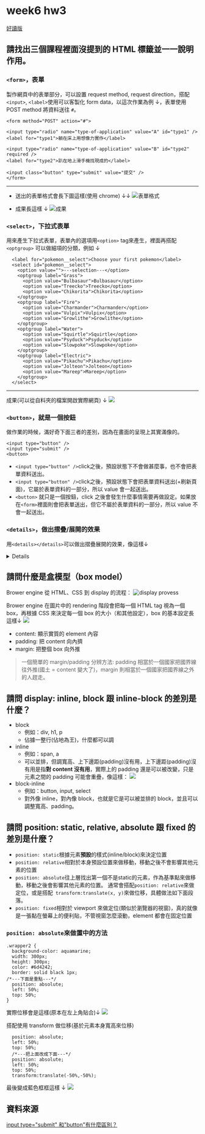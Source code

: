 # week6 hw3

[好讀版](https://hackmd.io/@ouR5x-oVSMy4d8R5uFsKNg/Hy-CfRg_O)

## 請找出三個課程裡面沒提到的 HTML 標籤並一一說明作用。

### `<form>`，表單

製作網頁中的表單部分，可以設置 request method, request direction，搭配`<input>`, `<label>`使用可以客製化 form data，以這次作業為例 ↓，表單使用 POST method 將資料送往 `#`。
```htmlembedded=
<form method="POST" action="#">

<input type="radio" name="type-of-application" value="A" id="type1" />
<label for="type1">躺在床上用想像力實作</label>

<input type="radio" name="type-of-application" value="B" id="type2" required />
<label for="type2">趴在地上滑手機找現成的</label>

<input class="button" type="submit" value="提交" />
</form>
```

---
* 送出的表單格式會長下圖這樣(使用 chrome) ↓↓
![表單格式](https://i.imgur.com/14uAVtI.png)

* 成果長這樣 ↓
![成果](https://i.imgur.com/XrhirrF.png)


### `<select>`，下拉式表單

用來產生下拉式表單，表單內的選項用`<option>` tag來產生，裡面再搭配 `<optgroup>` 可以做細項的分類，例如 ↓
```htmlembedded=
  <label for="pokemon__select">Choose your first pokemon</label>
  <select id="pokemon__select">
    <option value="">---selection---</option>
    <optgroup label="Grass">
      <option value="Bulbasaur">Bulbasaur</option>
      <option value="Treecko">Treecko</option>
      <option value="Chikorita">Chikorita</option>
    </optgroup>
    <optgroup label="Fire">
      <option value="Charmander">Charmander</option>
      <option value="Vulpix">Vulpix</option>
      <option value="Growlithe">Growlithe</option>
    </optgroup>
    <optgroup label="Water">
      <option value="Squirtle">Squirtle</option>
      <option value="Psyduck">Psyduck</option>
      <option value="Slowpoke">Slowpoke</option>
    </optgroup>
    <optgroup label="Electric">
      <option value="Pikachu">Pikachu</option>
      <option value="Jolteon">Jolteon</option>
      <option value="Mareep">Mareep</option>
    </optgroup>
  </select>
```
---

成果(可以從自料夾的檔案開啟實際網頁) ↓
![](https://i.imgur.com/jk6HZ5Z.png)

### `<button>`，就是一個按鈕

做作業的時候，滿好奇下面三者的差別，因為在畫面的呈現上其實滿像的。
```htmlembedded=
<input type="button" />
<input type="submit" />
<button>
```

* `<input type="button" />`click之後，預設狀態下不會做甚麼事，也不會把表單資料送出。
* `<input type="button" />`click之後，預設狀態下會把表單資料送出(+刷新頁面)，它屬於表單資料的一部分，所以 value 會一起送出。
* `<button>` 就只是一個按鈕，click 之後會發生什麼事情需要再做設定。如果放在`<form>`裡面則會把表單送出，但它不屬於表單資料的一部分，所以 value 不會一起送出。

### `<details>`，做出摺疊/展開的效果

用`<details></details>`可以做出摺疊展開的效果，像這樣↓
<details>
123
</details>

## 請問什麼是盒模型（box model）

Brower engine 從 HTML、CSS 到 display 的流程：
![display provess](https://i.imgur.com/WQeQrYS.png)

Brower engine 在圖片中的 rendering 階段會把每一個 HTML tag 視為一個 box，再根據 CSS 來決定每一個 box 的大小（和其他設定），box 的基本設定長這樣↓
![](https://i.imgur.com/HaQOTNe.png)


* content: 顯示實質的 element 內容
* padding: 把 content 向內擠
* margin: 把整個 box 向外推
> 一個簡單的 margin/padding 分辨方法:
padding 相當於一個國家把國界線往外推(國土 = content 變大了)，margin 則相當於一個國家把國界線之外的人趕走。


## 請問 display: inline, block 跟 inline-block 的差別是什麼？

* block
  * 例如：div, h1, p
  * 佔據一整行(佔地為王)，什麼都可以調
* inline
  * 例如：span, a
  * 可以並排，但調寬高、上下邊距(padding)沒有用，上下邊距(padding)沒有用是指**對 content 沒有用**，實際上的 padding 還是可以被改變，只是元素之間的 padding 可能會重疊，像這樣：
  ![](https://miro.medium.com/max/500/1*U7JLhI6IHWQk6twON8AXHg.png)
* block-inline
  * 例如：button, input, select
  * 對外像 inline，對內像 block，也就是它是可以被並排的 block，並且可以調整寬高、padding。

## 請問 position: static, relative, absolute 跟 fixed 的差別是什麼？

* `position: static`根據元素**預設**的樣式(inline/block)來決定位置
* `position: relative`相對於本身預設位置來做移動，移動之後不會影響其他元素的位置
* `position: absolute`往上層找出第一個不是static的元素，作為基準點來做移動，移動之後會影響其他元素的位置。 通常會搭配`position: relative`來做定位，或是搭配` transform:translate(x, y)`來做位移，具體做法如下面段落。
* `position: fixed`相對於 viewport 來做定位(類似於瀏覽器的視窗)，真的就像是一張黏在螢幕上的便利貼，不管視窗怎麼滾動，element 都會在固定位置

### `position: absolute`來做置中的方法
```css=
.wrapper2 {
  background-color: aquamarine;
  width: 300px;
  height: 300px;
  color: #6d4242;
  border: solid black 1px;
/*---下面是重點---*/
  position: absolute;
  left: 50%;
  top: 50%;
} 
```
實際位移會是這樣(原本在左上角貼合)↓
![](https://i.imgur.com/cF7lZKb.png)

搭配使用 transform 做位移(基於元素本身寬高來位移)
```css=
  position: absolute;
  left: 50%;
  top: 50%;
  /*---把上面改成下面---*/
  position: absolute;
  left: 50%;
  top: 50%;
  transform:translate(-50%,-50%);
```
最後變成藍色框框這樣 ↓
![](https://i.imgur.com/xQQd286.png)


## 資料來源

[input type="submit" 和"button"有什麼區別？](https://www.zhihu.com/question/20839977)